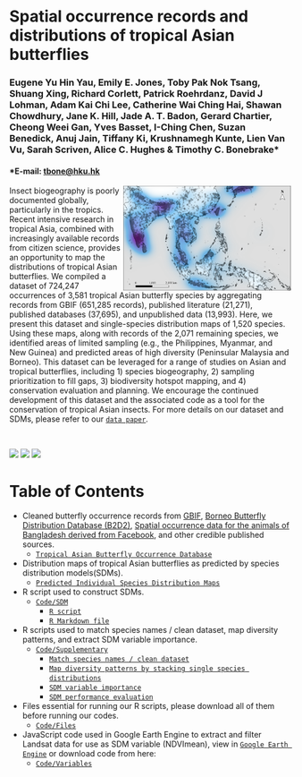 # Spatial occurrence records and distributions of tropical Asian butterflies

### Eugene Yu Hin Yau, Emily E. Jones, Toby Pak Nok Tsang, Shuang Xing, Richard Corlett, Patrick Roehrdanz, David J Lohman, Adam Kai Chi Lee, Catherine Wai Ching Hai, Shawan Chowdhury, Jane K. Hill, Jade A. T. Badon, Gerard Chartier, Cheong Weei Gan, Yves Basset, I-Ching Chen, Suzan Benedick, Anuj Jain, Tiffany Ki, Krushnamegh Kunte, Lien Van Vu, Sarah Scriven, Alice C. Hughes & Timothy C. Bonebrake*
#### *E-mail: tbone@hku.hk

<img align="right" src="https://github.com/eugeneyau/Tropical-Asian-Butterfly-Distribution/blob/main/md_images/Sampling%20density.png" width=300> 

Insect biogeography is poorly documented globally, particularly in the tropics. Recent intensive research in tropical Asia, combined with increasingly available records from citizen science, provides an opportunity to map the distributions of tropical Asian butterflies. We compiled a dataset of 724,247 occurrences of 3,581 tropical Asian butterfly species by aggregating records from GBIF (651,285 records), published literature (21,271), published databases (37,695), and unpublished data (13,993). Here, we present this dataset and single-species distribution maps of 1,520 species. Using these maps, along with records of the 2,071 remaining species, we identified areas of limited sampling (e.g., the Philippines, Myanmar, and New Guinea) and predicted areas of high diversity (Peninsular Malaysia and Borneo). This dataset can be leveraged for a range of studies on Asian and tropical butterflies, including 1) species biogeography, 2) sampling prioritization to fill gaps, 3) biodiversity hotspot mapping, and 4) conservation evaluation and planning. We encourage the continued development of this dataset and the associated code as a tool for the conservation of tropical Asian insects. For more details on our dataset and SDMs, please refer to our [`data paper`](https://doi.org/link). 


<br>

[![](https://img.shields.io/badge/Citation-Scientific%20Data-blue)](https://doi.org/link)
[![](https://img.shields.io/badge/Archive-figshare/25037645-blue)](https://doi.org/10.6084/m9.figshare.25037645)
[![](https://img.shields.io/badge/License-CC%20BY%204.0-blue)](https://creativecommons.org/licenses/by/4.0/)

# Table of Contents

- Cleaned butterfly occurrence records from [GBIF](https://www.gbif.org/), [Borneo Butterfly Distribution Database (B2D2)](https://www-users.york.ac.uk/~jkh6/), [Spatial occurrence data for the animals of Bangladesh derived from Facebook](https://doi.pangaea.de/10.1594/PANGAEA.948104), and other credible published sources. 
  - [`Tropical Asian Butterfly Occurrence Database`](https://drive.google.com/file/d/17MxkXPFb8Z_BJiF1wKfRxd8aGZRYcZ51/view?usp=sharing)
- Distribution maps of tropical Asian butterflies as predicted by species distribution models(SDMs).
  - [`Predicted Individual Species Distribution Maps`](https://figshare.com/LINK)
- R script used to construct SDMs.
  - [`Code/SDM`](https://github.com/eugeneyau/Tropical-Asian-Butterfly-Distribution/tree/main/Code/SDM)
     - [`R script`](https://github.com/eugeneyau/Tropical-Asian-Butterfly-Distribution/blob/main/Code/SDM/SEA_Bfy_SDM.R)
     - [`R Markdown file`](https://github.com/eugeneyau/Tropical-Asian-Butterfly-Distribution/blob/main/Code/SDM/RMD_SEA_Bfy_SDM.Rmd)
- R scripts used to match species names / clean dataset, map diversity patterns, and extract SDM variable importance.
  - [`Code/Supplementary`](https://github.com/eugeneyau/Tropical-Asian-Butterfly-Distribution/tree/main/Code/Supplementary)
     - [`Match species names / clean dataset`](https://github.com/eugeneyau/Tropical-Asian-Butterfly-Distribution/blob/main/Code/Supplementary/SEA_Bfy_Data-Update_sp_name.R)
     - [`Map diversity patterns by stacking single species distributions`](https://github.com/eugeneyau/Tropical-Asian-Butterfly-Distribution/blob/main/Code/Supplementary/SEA_Bfy_Data-Plot_zoned_alpha_diversity.R)
     - [`SDM variable importance`](https://github.com/eugeneyau/Tropical-Asian-Butterfly-Distribution/blob/main/Code/Supplementary/SEA_Bfy_Data-Var_imp.R)
     - [`SDM performance evaluation`](https://github.com/eugeneyau/Tropical-Asian-Butterfly-Distribution/blob/main/Code/Supplementary/SEA_Bfy_Data-Model_eval_summary.R)
- Files essential for running our R scripts, please download all of them before running our codes.
  - [`Code/Files`](https://github.com/eugeneyau/Tropical-Asian-Butterfly-Distribution/tree/main/Code/Files)
- JavaScript code used in Google Earth Engine to extract and filter Landsat data for use as SDM variable (NDVImean), view in [`Google Earth Engine`](https://code.earthengine.google.com/7e1c649f06f22536419886e34a14d830) or download code from here:
  - [`Code/Variables`](https://github.com/eugeneyau/Tropical-Asian-Butterfly-Distribution/blob/main/Code/Variables/GEE_NDVImean.txt)


